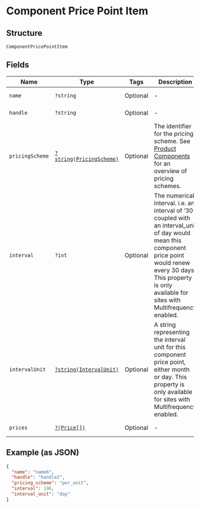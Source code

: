 
# Component Price Point Item

## Structure

`ComponentPricePointItem`

## Fields

| Name | Type | Tags | Description | Getter | Setter |
|  --- | --- | --- | --- | --- | --- |
| `name` | `?string` | Optional | - | getName(): ?string | setName(?string name): void |
| `handle` | `?string` | Optional | - | getHandle(): ?string | setHandle(?string handle): void |
| `pricingScheme` | [`?string(PricingScheme)`](../../doc/models/pricing-scheme.md) | Optional | The identifier for the pricing scheme. See [Product Components](https://help.chargify.com/products/product-components.html) for an overview of pricing schemes. | getPricingScheme(): ?string | setPricingScheme(?string pricingScheme): void |
| `interval` | `?int` | Optional | The numerical interval. i.e. an interval of ‘30’ coupled with an interval_unit of day would mean this component price point would renew every 30 days. This property is only available for sites with Multifrequency enabled. | getInterval(): ?int | setInterval(?int interval): void |
| `intervalUnit` | [`?string(IntervalUnit)`](../../doc/models/interval-unit.md) | Optional | A string representing the interval unit for this component price point, either month or day. This property is only available for sites with Multifrequency enabled. | getIntervalUnit(): ?string | setIntervalUnit(?string intervalUnit): void |
| `prices` | [`?(Price[])`](../../doc/models/price.md) | Optional | - | getPrices(): ?array | setPrices(?array prices): void |

## Example (as JSON)

```json
{
  "name": "name6",
  "handle": "handle2",
  "pricing_scheme": "per_unit",
  "interval": 196,
  "interval_unit": "day"
}
```

